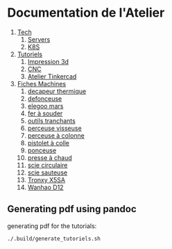 # Documentation de l'Atelier

1. [Tech](tech)
   1. [Servers](tech/servers)
   1. [K8S](tech/k8s-cluster)
2. [Tutoriels](tutoriels)
   1. [Impression 3d](tutoriels/impression_3d_fdm.md)
   2. [CNC](tutoriels/cnc.md)
   3. [Atelier Tinkercad](tutoriels/tinkercad.md)
3. [Fiches Machines](fiches-machines)
   1. [decapeur thermique](fiches-machines/decapeur_thermique.md)
   2. [defonceuse](fiches-machines/defonceuse.md)
   3. [elegoo mars](fiches-machines/elegoo_mars.md)
   4. [fer à souder](fiches-machines/fer_a_souder.md)
   5. [outils tranchants](fiches-machines/outils_tranchants.md)
   6. [perceuse visseuse](fiches-machines/perceuse_visseuse.md)
   7. [perceuse à colonne](fiches-machines/perceuse_a_colonne.md)
   8. [pistolet à colle](fiches-machines/pistolet_a_colle.md)
   9. [ponceuse](fiches-machines/ponceuse.md)
   10. [presse à chaud](fiches-machines/presse_a_chaud.md)
   11. [scie circulaire](fiches-machines/scie_circulaire.md)
   12. [scie sauteuse](fiches-machines/scie_sauteuse.md)
   13. [Tronxy X5SA](fiches-machines/tronxy_X5SA.md)
   14. [Wanhao D12](fiches-machines/wanhao-d12.md)

## Generating pdf using pandoc

generating pdf for the tutorials:
```bash
./.build/generate_tutoriels.sh
```
